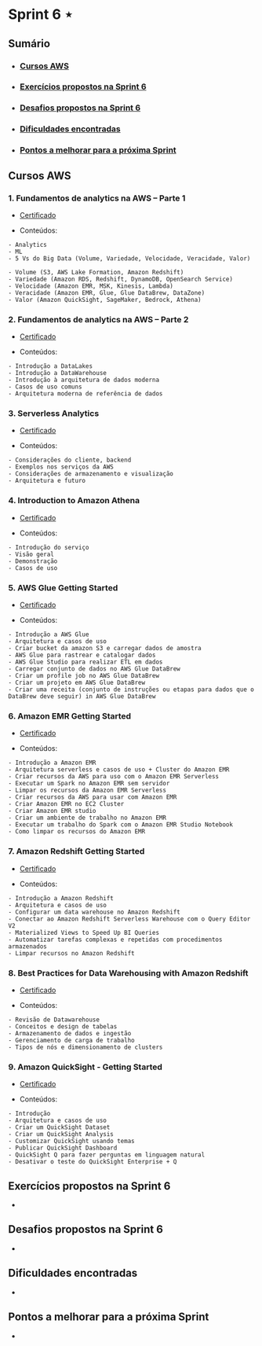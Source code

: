 # Sprint 6 ⋆
## Sumário
- ### [Cursos AWS](https://github.com/mayaramog/compassUOLmayara/blob/main/Sprint6/README.md#cursos-aws-1)
- ### [Exercícios propostos na Sprint 6](https://github.com/mayaramog/compassUOLmayara/blob/main/Sprint6/README.md#exerc%C3%ADcios-propostos-na-sprint-6-1)
- ### [Desafios propostos na Sprint 6](https://github.com/mayaramog/compassUOLmayara/blob/main/Sprint6/README.md#desafios-propostos-na-sprint-6-1)
- ### [Dificuldades encontradas](https://github.com/mayaramog/compassUOLmayara/blob/main/Sprint6/README.md#dificuldades-encontradas-1)
- ### [Pontos a melhorar para a próxima Sprint](https://github.com/mayaramog/compassUOLmayara/blob/main/Sprint6/README.md#pontos-a-melhorar-para-a-pr%C3%B3xima-sprint-1)

## Cursos AWS

### 1. Fundamentos de analytics na AWS – Parte 1
- [Certificado](/Sprint6/Certificados/19345_5_6046265_1727882625_AWS%20Skill%20Builder%20Course%20Completion%20Certificate.pdf)

- Conteúdos:
```
- Analytics
- ML
- 5 Vs do Big Data (Volume, Variedade, Velocidade, Veracidade, Valor)

- Volume (S3, AWS Lake Formation, Amazon Redshift)
- Variedade (Amazon RDS, Redshift, DynamoDB, OpenSearch Service)
- Velocidade (Amazon EMR, MSK, Kinesis, Lambda)
- Veracidade (Amazon EMR, Glue, Glue DataBrew, DataZone)
- Valor (Amazon QuickSight, SageMaker, Bedrock, Athena)
```

### 2. Fundamentos de analytics na AWS – Parte 2
- [Certificado](/Sprint6/Certificados/AWSfundAnalytics2.pdf)

- Conteúdos:
```
- Introdução a DataLakes
- Introdução a DataWarehouse
- Introdução à arquitetura de dados moderna
- Casos de uso comuns
- Arquitetura moderna de referência de dados
```

### 3. Serverless Analytics

- [Certificado](/Sprint6/Certificados/ServerlessAnalytics.pdf)

- Conteúdos:
```
- Considerações do cliente, backend
- Exemplos nos serviços da AWS
- Considerações de armazenamento e visualização
- Arquitetura e futuro
```

### 4. Introduction to Amazon Athena

- [Certificado](/Sprint6/Certificados/IntroductionAmazonAthena.pdf)

- Conteúdos:
```
- Introdução do serviço
- Visão geral
- Demonstração
- Casos de uso
```

### 5. AWS Glue Getting Started

- [Certificado](/Sprint6/Certificados/AWSGlue.pdf)

- Conteúdos:
```
- Introdução a AWS Glue
- Arquitetura e casos de uso
- Criar bucket da amazon S3 e carregar dados de amostra
- AWS Glue para rastrear e catalogar dados
- AWS Glue Studio para realizar ETL em dados
- Carregar conjunto de dados no AWS Glue DataBrew
- Criar um profile job no AWS Glue DataBrew
- Criar um projeto em AWS Glue DataBrew
- Criar uma receita (conjunto de instruções ou etapas para dados que o DataBrew deve seguir) in AWS Glue DataBrew
```

### 6. Amazon EMR Getting Started

- [Certificado](/Sprint6/Certificados/AmazonEMR.pdf)

- Conteúdos:
```
- Introdução a Amazon EMR
- Arquitetura serverless e casos de uso + Cluster do Amazon EMR
- Criar recursos da AWS para uso com o Amazon EMR Serverless
- Executar um Spark no Amazon EMR sem servidor
- Limpar os recursos da Amazon EMR Serverless
- Criar recursos da AWS para usar com Amazon EMR
- Criar Amazon EMR no EC2 Cluster
- Criar Amazon EMR studio
- Criar um ambiente de trabalho no Amazon EMR
- Executar um trabalho do Spark com o Amazon EMR Studio Notebook
- Como limpar os recursos do Amazon EMR
```

### 7. Amazon Redshift Getting Started

- [Certificado](/Sprint6/Certificados/AmazonRedshift.pdf)

- Conteúdos:
```
- Introdução a Amazon Redshift
- Arquitetura e casos de uso
- Configurar um data warehouse no Amazon Redshift
- Conectar ao Amazon Redshift Serverless Warehouse com o Query Editor V2
- Materialized Views to Speed Up BI Queries
- Automatizar tarefas complexas e repetidas com procedimentos armazenados
- Limpar recursos no Amazon Redshift
```

### 8. Best Practices for Data Warehousing with Amazon Redshift

- [Certificado](/Sprint6/Certificados/BestPraticesDWAmazonRedshift.pdf)

- Conteúdos:
```
- Revisão de Datawarehouse
- Conceitos e design de tabelas
- Armazenamento de dados e ingestão
- Gerenciamento de carga de trabalho
- Tipos de nós e dimensionamento de clusters
```

### 9. Amazon QuickSight - Getting Started

- [Certificado](/Sprint6/Certificados/AmazonQuickSight.pdf)

- Conteúdos:
```
- Introdução
- Arquitetura e casos de uso
- Criar um QuickSight Dataset
- Criar um QuickSight Analysis
- Customizar QuickSight usando temas
- Publicar QuickSight Dashboard
- QuickSight Q para fazer perguntas em linguagem natural
- Desativar o teste do QuickSight Enterprise + Q
```

## Exercícios propostos na Sprint 6

-

## Desafios propostos na Sprint 6

-

## Dificuldades encontradas

-

## Pontos a melhorar para a próxima Sprint

-
